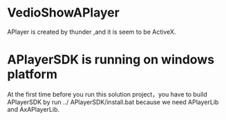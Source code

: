 # VedioShowAPlayer

APlayer is created by thunder ,and it is seem to be ActiveX. 

# APlayerSDK is running on windows platform

At the first time before you run this solution project，you have to build APlayerSDK by run ../ APlayerSDK/install.bat
because  we need APlayerLib and  AxAPlayerLib.

